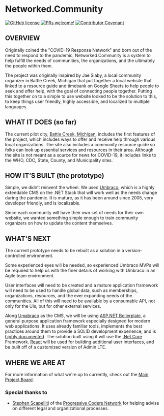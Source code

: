 # Networked.Community

[![GitHub license](https://img.shields.io/github/license/Vertical-OSS/covid-response-network)](https://github.com/Vertical-OSS/covid-response-network/blob/master/LICENSE) [![PRs welcome!](https://img.shields.io/badge/PRs-welcome-brightgreen.svg)](./CONTRIBUTING.md) [![Contributor Covenant](https://img.shields.io/badge/Contributor%20Covenant-v2.0%20adopted-ff69b4.svg)](./CODE_OF_CONDUCT.md)


## OVERVIEW

Originally coined the "COVID-19 Response Network" and born out of the need to respond to the pandemic, Networked.Community is a system to help fulfill the needs of communities, the organizations, and the ultimately the people within them.   

The project was originally inspired by Jae Slaby, a local community organizer in Battle Creek, Michigan that put together a local website that linked to a resource guide and timebank on Google Sheets to help people to seek and offer help, with the goal of connecting people together. Putting this together on to a simple to use website looked to be the solution to this, to keep things user friendly, highly accessible, and localized to multiple languages.

## WHAT IT DOES (so far)

The current pilot city, [Battle Creek, Michigan](https://battlecreek.covidresponse.net), includes the first features of the project, which includes ways to offer and receive help through various local organizations.  The site also includes a community resource guide so folks can look up essential services and resources in their area.   Although the site is not meant as a source for news for COVID-19, it includes links to the WHO, CDC, State, County, and Municipality sites. 

## HOW IT’S BUILT (the prototype)

Simple, we didn’t reinvent the wheel.  We used [Umbraco](https://umbraco.com/), which is a highly extendable CMS on the .NET Stack that will work well as the needs change during the pandemic. It is mature, as it has been around since 2005, very developer friendly, and is localizable.

Since each community will have their own set of needs for their own website, we wanted something simple enough to train community organizers on how to update the content themselves.

## WHAT'S NEXT

The current prototype needs to be rebuilt as a solution in a version-controlled environment.   

Some experienced eyes will be needed, so experienced Umbraco MVPs will be required to help us with the finer details of working with Umbraco in an Agile team environment. 

User interfaces will need to be created and a mature application framework will need to be used to handle global data, such as memberships, organizations, resources, and the ever expanding needs of the communities.   All of this will need to be available by a consumable API, not only for the UIs, but for other external services.

Along [Umabraco](https://umbraco.com/) as the CMS, we will be using [ASP.NET Boilerplate](https://github.com/aspnetboilerplate/aspnetboilerplate), a general purpose application framework especially designed for modern web applications.  It uses already familiar tools, implements the best practices around them to provide a SOLID development experience, and is [highly documented](https://aspnetboilerplate.com/Pages/Documents).  The solution built using it will use the [.Net Core](https://github.com/dotnet/core) Framework.  [React](https://reactjs.org/) will be used for building additional user interfaces, and be built off of a customized version of Admin LTE.   

## WHERE WE ARE AT

For more information of what we're up to currently, check out the [Main Project Board](https://github.com/orgs/Vertical-OSS/projects/1).

### Special thanks to

- [Stephen Scapelliti](https://www.linkedin.com/in/stephen-scapelliti/) of the [Progressive Coders Network](https://progcode.org/) for helping advise on different legal and organizational processes.